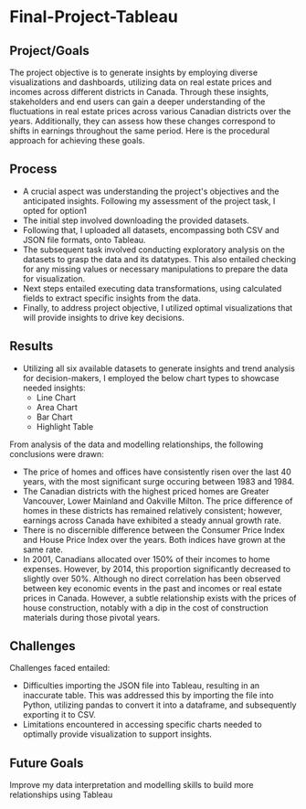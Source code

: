 # Final-Project-Tableau

## Project/Goals
The project objective is to generate insights by employing diverse visualizations and dashboards, utilizing data on real estate prices and incomes across different districts in Canada. Through these insights, stakeholders and end users can gain a deeper understanding of the fluctuations in real estate prices across various Canadian districts over the years. Additionally, they can assess how these changes correspond to shifts in earnings throughout the same period. Here is the procedural approach for achieving these goals.

## Process
- A crucial aspect was understanding the project's objectives and the anticipated insights. Following my assessment of the project task, I opted for option1
- The initial step involved downloading the provided datasets.
- Following that, I uploaded all datasets, encompassing both CSV and JSON file formats, onto Tableau.
- The subsequent task involved conducting exploratory analysis on the datasets to grasp the data and its datatypes. This also entailed checking for any missing values or necessary manipulations to prepare the data for visualization.
- Next steps entailed executing data transformations, using calculated fields to extract specific insights from the data.
- Finally, to address project objective, I utilized optimal visualizations that will provide insights to drive key decisions.


## Results
- Utilizing all six available datasets to generate insights and trend analysis for decision-makers, I employed the below chart types to showcase needed insights:
  - Line Chart
  - Area Chart
  - Bar Chart
  - Highlight Table

From analysis of the data and modelling relationships, the following conclusions were drawn:
- The price of homes and offices have consistently risen over the last 40 years, with the most significant surge occuring between 1983 and 1984.
- The Canadian districts with the highest priced homes are Greater Vancouver, Lower Mainland and Oakville Milton. The price difference of homes in these districts has remained relatively consistent; however, earnings across Canada have exhibited a steady annual growth rate.
- There is no discernible difference between the Consumer Price Index and House Price Index over the years. Both indices have grown at the same rate.
- In 2001, Canadians allocated over 150% of their incomes to home expenses. However, by 2014, this proportion significantly decreased to slightly over 50%. Although no direct correlation has been observed between key economic events in the past and incomes or real estate prices in Canada. However, a subtle relationship exists with the prices of house construction, notably with a dip in the cost of construction materials during those pivotal years.


## Challenges 
Challenges faced entailed:
- Difficulties importing the JSON file into Tableau, resulting in an inaccurate table. This was addressed this by importing the file into Python, utilizing pandas to convert it into a dataframe, and subsequently exporting it to CSV.
- Limitations encountered in accessing specific charts needed to optimally provide visualization to support insights.

## Future Goals
Improve my data interpretation and modelling skills to build more relationships using Tableau
